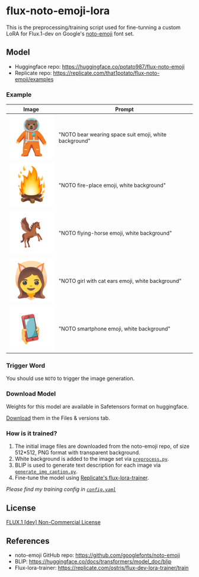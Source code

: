 # flux-noto-emoji-lora

This is the preprocessing/training script used for fine-tunning a custom LoRA for Flux.1-dev on Google's [noto-emoji](https://github.com/googlefonts/noto-emoji) font set.

## Model

-   Huggingface repo: https://huggingface.co/potato987/flux-noto-emoji
-   Replicate repo: https://replicate.com/that1potato/flux-noto-emoji/examples

### Example

<div align="center">

| Image                                                                                                            | Prompt                                                 |
| ---------------------------------------------------------------------------------------------------------------- | ------------------------------------------------------ |
| <img src="example_images/bear-wearing-space-suit-emoji-2.png" alt="bear-wearing-space-suit-emoji" width="128" /> | "NOTO bear wearing space suit emoji, white background" |
| <img src="example_images/fire-place-emoji.png" alt="fire-place-emoji" width="128" />                             | "NOTO fire-place emoji, white background"              |
| <img src="example_images/flying-horse-emoji.png" alt="flying-horse-emoji" width="128" />                         | "NOTO flying-horse emoji, white background"            |
| <img src="example_images/girl-with-cat-ears-emoji.png" alt="girl-with-cat-ears-emoji" width="128" />             | "NOTO girl with cat ears emoji, white background"      |
| <img src="example_images/smartphone-emoji.png" alt="smartphone-emoji" width="128" />                             | "NOTO smartphone emoji, white background"              |

</div>

### Trigger Word

You should use `NOTO` to trigger the image generation.

### Download Model

Weights for this model are available in Safetensors format on huggingface.

[Download](https://huggingface.co/potato987/flux-noto-emoji/tree/main) them in the Files & versions tab.

### How is it trained?

1. The initial image files are downloaded from the noto-emoji repo, of size 512\*512, PNG format with transparent background.
2. White background is added to the image set via [`preprocess.py`](preprocess.py).
3. BLIP is used to generate text description for each image via [`generate_img_caption.py`](generate_img_caption.py).
4. Fine-tune the model using [Replicate's flux-lora-trainer](https://replicate.com/ostris/flux-dev-lora-trainer/train).

_Please find my training config in [`config.yaml`](config.yaml)_

## License

[FLUX.1 [dev] Non-Commercial License](LICENSE.md)

## References

-   noto-emoji GitHub repo: https://github.com/googlefonts/noto-emoji
-   BLIP: https://huggingface.co/docs/transformers/model_doc/blip
-   Flux-lora-trainer: https://replicate.com/ostris/flux-dev-lora-trainer/train
